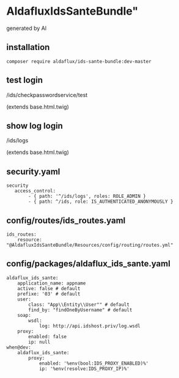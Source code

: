 # AldafluxIdsSanteBundle"

generated by Al
## installation

```
composer require aldaflux/ids-sante-bundle:dev-master
```

## test login

/ids/checkpasswordservice/test

(extends base.html.twig)

## show log login

/ids/logs

(extends base.html.twig)

## security.yaml

```
security
   access_control:
        - { path: '^/ids/logs', roles: ROLE_ADMIN }
        - { path: ^/ids, role: IS_AUTHENTICATED_ANONYMOUSLY }
```


## config/routes/ids_routes.yaml
```
ids_routes:
    resource: "@AldafluxIdsSanteBundle/Resources/config/routing/routes.yml"
```






## config/packages/aldaflux_ids_sante.yaml

```
aldaflux_ids_sante:
    application_name: appname
    active: false # default
    prefixe: '03' # default
    user:
        class: "App\\Entity\\User"" # default
        find_by: "findOneByUsername" # default
    soap:
        wsdl:
            log: http://api.idshost.priv/log.wsdl
    proxy:
        enabled: false
        ip: null
when@dev:
    aldaflux_ids_sante:
        proxy:
            enabled: '%env(bool:IDS_PROXY_ENABLED)%'
            ip: '%env(resolve:IDS_PROXY_IP)%'

```

